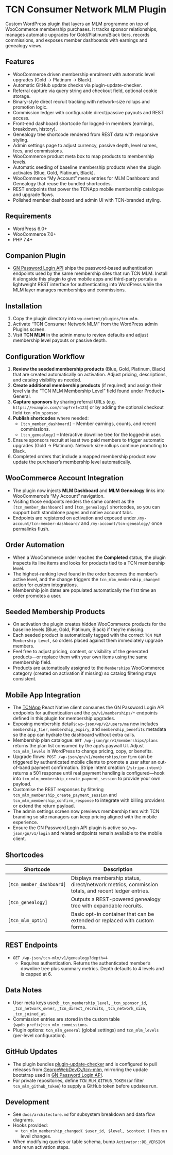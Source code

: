 ﻿# TCN Consumer Network MLM Plugin

Custom WordPress plugin that layers an MLM programme on top of WooCommerce membership purchases. It tracks sponsor relationships, manages automatic upgrades for Gold/Platinum/Black tiers, records commissions, and exposes member dashboards with earnings and genealogy views.

## Features
- WooCommerce driven membership enrolment with automatic level upgrades (Gold -> Platinum -> Black).
- Automatic GitHub update checks via plugin-update-checker.
- Referral capture via query string and checkout field, optional cookie storage.
- Binary-style direct recruit tracking with network-size rollups and promotion logic.
- Commission ledger with configurable direct/passive payouts and REST access.
- Front-end dashboard shortcode for logged-in members (earnings, breakdown, history).
- Genealogy tree shortcode rendered from REST data with responsive styling.
- Admin settings page to adjust currency, passive depth, level names, fees, and commissions.
- WooCommerce product meta box to map products to membership levels.
- Automatic seeding of baseline membership products when the plugin activates (Blue, Gold, Platinum, Black).
- WooCommerce “My Account” menu entries for MLM Dashboard and Genealogy that reuse the bundled shortcodes.
- REST endpoints that power the TCNApp mobile membership catalogue and upgrade flows.
- Polished member dashboard and admin UI with TCN-branded styling.

## Requirements
- WordPress 6.0+
- WooCommerce 7.0+
- PHP 7.4+

## Companion Plugin
- [GN Password Login API](https://github.com/GeorgeWebDevCy/gn-password-login-api) ships the password-based authentication endpoints used by the same membership sites that run TCN MLM. Install it alongside this plugin to give mobile apps and third-party portals a lightweight REST interface for authenticating into WordPress while the MLM layer manages memberships and commissions.

## Installation
1. Copy the plugin directory into `wp-content/plugins/tcn-mlm`.
2. Activate “TCN Consumer Network MLM” from the WordPress admin Plugins screen.
3. Visit **TCN MLM** in the admin menu to review defaults and adjust membership level payouts or passive depth.

## Configuration Workflow
1. **Review the seeded membership products** (Blue, Gold, Platinum, Black) that are created automatically on activation. Adjust pricing, descriptions, and catalog visibility as needed.
2. **Create additional membership products** (if required) and assign their level via the “TCN MLM Membership Level” field found under Product ▸ General.
3. **Capture sponsors** by sharing referral URLs (e.g. `https://example.com/shop?ref=123`) or by adding the optional checkout field `tcn_mlm_sponsor`.
4. **Publish shortcodes** where needed:
   - ` [tcn_member_dashboard] ` – Member earnings, counts, and recent commissions.
   - ` [tcn_genealogy] ` – Interactive downline tree for the logged-in user.
5. Ensure sponsors recruit at least two paid members to trigger automatic upgrades (Gold -> Platinum). Network size rollups continue promoting to Black.
6. Completed orders that include a mapped membership product now update the purchaser’s membership level automatically.

## WooCommerce Account Integration
- The plugin now injects **MLM Dashboard** and **MLM Genealogy** links into WooCommerce’s “My Account” navigation.
- Visiting those endpoints renders the same content as the ` [tcn_member_dashboard] ` and ` [tcn_genealogy] ` shortcodes, so you can support both standalone pages and native account tabs.
- Endpoints are registered on activation and exposed under `/my-account/tcn-member-dashboard/` and `/my-account/tcn-genealogy/` once permalinks flush.

## Order Automation
- When a WooCommerce order reaches the **Completed** status, the plugin inspects its line items and looks for products tied to a TCN membership level.
- The highest-ranking level found in the order becomes the member’s active level, and the change triggers the `tcn_mlm_membership_changed` action for custom integrations.
- Membership join dates are populated automatically the first time an order promotes a user.

## Seeded Membership Products
- On activation the plugin creates hidden WooCommerce products for the baseline levels (Blue, Gold, Platinum, Black) if they’re missing.
- Each seeded product is automatically tagged with the correct `TCN MLM Membership Level`, so orders placed against them immediately upgrade members.
- Feel free to adjust pricing, content, or visibility of the generated products—or replace them with your own items using the same membership field.
- Products are automatically assigned to the `Memberships` WooCommerce category (created on activation if missing) so catalog filtering stays consistent.

## Mobile App Integration
- The [TCNApp](https://github.com/GeorgeWebDevCy/TCNApp) React Native client consumes the GN Password Login API endpoints for authentication and the `gn/v1/memberships/*` endpoints defined in this plugin for membership upgrades.
- Exposing membership details: `wp-json/wp/v2/users/me` now includes `membership_tier`, `membership_expiry`, and `membership_benefits` metadata so the app can hydrate the dashboard without extra calls.
- Membership plan catalogue: `GET /wp-json/gn/v1/memberships/plans` returns the plan list consumed by the app’s paywall UI. Adjust `tcn_mlm_levels` in WordPress to change pricing, copy, or benefits.
- Upgrade flows: `POST /wp-json/gn/v1/memberships/confirm` can be triggered by authenticated mobile clients to promote a user after an out-of-band payment confirmation. Stripe intent creation (`/stripe-intent`) returns a 501 response until real payment handling is configured—hook into `tcn_mlm_membership_create_payment_session` to provide your own payload.
- Customise the REST responses by filtering `tcn_mlm_membership_create_payment_session` and `tcn_mlm_membership_confirm_response` to integrate with billing providers or extend the return payload.
- The admin settings screen now previews membership tiers with TCN branding so site managers can keep pricing aligned with the mobile experience.
- Ensure the GN Password Login API plugin is active so `/wp-json/gn/v1/login` and related endpoints remain available to the mobile client.

## Shortcodes
| Shortcode | Description |
|-----------|-------------|
| ` [tcn_member_dashboard] ` | Displays membership status, direct/network metrics, commission totals, and recent ledger entries. |
| ` [tcn_genealogy] ` | Outputs a REST-powered genealogy tree with expandable recruits. |
| ` [tcn_mlm_optin] ` | Basic opt-in container that can be extended or replaced with custom forms. |

## REST Endpoints
- `GET /wp-json/tcn-mlm/v1/genealogy?depth=4`
  - Requires authentication. Returns the authenticated member’s downline tree plus summary metrics. Depth defaults to 4 levels and is capped at 6.

## Data Notes
- User meta keys used: `_tcn_membership_level`, `_tcn_sponsor_id`, `_tcn_network_owner`, `_tcn_direct_recruits`, `_tcn_network_size`, `_tcn_joined_at`.
- Commission entries are stored in the custom table `{wpdb_prefix}tcn_mlm_commissions`.
- Plugin options: `tcn_mlm_general` (global settings) and `tcn_mlm_levels` (per-level configuration).

## GitHub Updates
- The plugin bundles [plugin-update-checker](https://github.com/YahnisElsts/plugin-update-checker) and is configured to pull releases from [GeorgeWebDevCy/tcn-mlm](https://github.com/GeorgeWebDevCy/tcn-mlm), mirroring the update bootstrap used in [GN Password Login API](https://github.com/GeorgeWebDevCy/gn-password-login-api).
- For private repositories, define `TCN_MLM_GITHUB_TOKEN` (or filter `tcn_mlm_github_token`) to supply a GitHub token before updates run.

## Development
- See `docs/architecture.md` for subsystem breakdown and data flow diagrams.
- Hooks provided:
  - `tcn_mlm_membership_changed( $user_id, $level, $context )` fires on level changes.
- When modifying queries or table schema, bump `Activator::DB_VERSION` and rerun activation steps.
